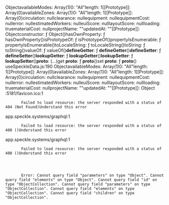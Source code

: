 ObjectavailableModes: Array(1)0: "All"length: 1[[Prototype]]: Array(0)availableZones: Array(1)0: "All"length: 1[[Prototype]]: Array(0)circulation: nullclearance: nullequipment: nullequipmentCost: nullerror: nullestimatedWorkers: nulleuiScore: nulllayoutScore: nullloading: truematerialCost: nullprojectName: ""updatedAt: ""[[Prototype]]: Objectconstructor: ƒ Object()hasOwnProperty: ƒ hasOwnProperty()isPrototypeOf: ƒ isPrototypeOf()propertyIsEnumerable: ƒ propertyIsEnumerable()toLocaleString: ƒ toLocaleString()toString: ƒ toString()valueOf: ƒ valueOf()__defineGetter__: ƒ __defineGetter__()__defineSetter__: ƒ __defineSetter__()__lookupGetter__: ƒ __lookupGetter__()__lookupSetter__: ƒ __lookupSetter__()__proto__: (...)get __proto__: ƒ __proto__()set __proto__: ƒ __proto__()
useSpeckleData.js:190 ObjectavailableModes: Array(1)0: "All"length: 1[[Prototype]]: Array(0)availableZones: Array(1)0: "All"length: 1[[Prototype]]: Array(0)circulation: nullclearance: nullequipment: nullequipmentCost: nullerror: nullestimatedWorkers: nulleuiScore: nulllayoutScore: nullloading: truematerialCost: nullprojectName: ""updatedAt: ""[[Prototype]]: Object
:5181/favicon.ico:1 
            
            
           Failed to load resource: the server responded with a status of 404 (Not Found)Understand this error
app.speckle.systems/graphql:1 
            
            
           Failed to load resource: the server responded with a status of 400 ()Understand this error
app.speckle.systems/graphql:1 
            
            
           Failed to load resource: the server responded with a status of 400 ()Understand this error




           Error: Cannot query field "parameters" on type "Object". Cannot query field "elements" on type "Object". Cannot query field "id" on type "ObjectCollection". Cannot query field "parameters" on type "ObjectCollection". Cannot query field "elements" on type "ObjectCollection". Cannot query field "children" on type "ObjectCollection".


           